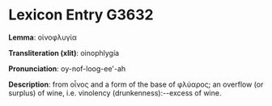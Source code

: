 # Lexicon Entry G3632

**Lemma**: οἰνοφλυγία

**Transliteration (xlit)**: oinophlygía

**Pronunciation**: oy-nof-loog-ee'-ah

**Description**:
from οἶνος and a form of the base of φλύαρος; an overflow (or surplus) of wine, i.e. vinolency (drunkenness):--excess of wine.
